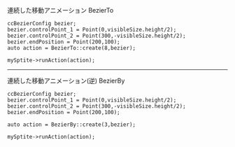 連続した移動アニメーション
BezierTo

    ccBezierConfig bezier;
    bezier.controlPoint_1 = Point(0,visibleSize.height/2);
    bezier.controlPoint_2 = Point(300,-visibleSize.height/2);
    bezier.endPosition = Point(200,100);
    auto action = BezierTo::create(8,bezier);

    mySptite->runAction(action);

-----------------------------

連続した移動アニメーション(逆)
BezierBy

    ccBezierConfig bezier;
    bezier.controlPoint_1 = Point(0,visibleSize.height/2);
    bezier.controlPoint_2 = Point(300,-visibleSize.height/2);
    bezier.endPosition = Point(200,100);

    auto action = BezierBy::create(3,bezier);

    mySptite->runAction(action);